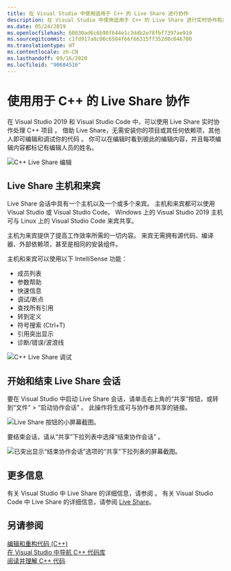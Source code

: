 ```yaml
---
title: 在 Visual Studio 中使用适用于 C++ 的 Live Share 进行协作
description: 在 Visual Studio 中使用适用于 C++ 的 Live Share 进行实时协作和共享代码。
ms.date: 05/24/2019
ms.openlocfilehash: 60830ad6c6b98f644e1c3ddb2e78fbf7397ae919
ms.sourcegitcommit: c1fd917a8c06c6504f66f66315ff352d0c046700
ms.translationtype: HT
ms.contentlocale: zh-CN
ms.lasthandoff: 09/16/2020
ms.locfileid: "90684516"
---
```

# <a name="collaborate-using-live-share-for-c"></a>使用用于 C++ 的 Live Share 协作

在 Visual Studio 2019 和 Visual Studio Code 中，可以使用 Live Share 实时协作处理 C++ 项目  。 借助 Live Share，无需安装你的项目或其任何依赖项，其他人即可编辑和调试你的代码  。 你可以在编辑时看到彼此的编辑内容，并且每项编辑内容都标记有编辑人员的姓名。

![C&#43;&#43; Live Share 编辑](../ide/media/live-share-edit-cpp.png "C++ 中的 Live Share 编辑")

## <a name="live-share-host-and-guests"></a>Live Share 主机和来宾

Live Share 会话中具有一个主机以及一个或多个来宾。 主机和来宾都可以使用 Visual Studio 或 Visual Studio Code。 Windows 上的 Visual Studio 2019 主机可与 Linux 上的 Visual Studio Code 来宾共享。

主机为来宾提供了提高工作效率所需的一切内容。 来宾无需拥有源代码、编译器、外部依赖项，甚至是相同的安装组件。

主机和来宾可以使用以下 IntelliSense 功能：

- 成员列表
- 参数帮助
- 快速信息
- 调试/断点
- 查找所有引用
- 转到定义
- 符号搜索 (Ctrl+T)
- 引用突出显示
- 诊断/错误/波浪线

![C&#43;&#43; Live Share 调试](../ide/media/live-share-debug-cpp.png "C++ 中的 Live Share 调试")

## <a name="start-and-end-a-live-share-session"></a>开始和结束 Live Share 会话

要在 Visual Studio 中启动 Live Share 会话，请单击右上角的“共享”按钮，或转到“文件” > “启动协作会话” 。 此操作将生成可与协作者共享的链接。

![Live Share 按钮的小屏幕截图。](../ide/media/live-share-button-cpp.png "Live Share 按钮")

要结束会话，请从“共享”下拉列表中选择“结束协作会话”  。

![已突出显示“结束协作会话”选项的“共享”下拉列表的屏幕截图。](../ide/media/live-share-end-session-cpp.png "Live Share 按钮")

## <a name="for-more-information"></a>更多信息

有关 Visual Studio 中 Live Share 的详细信息，请参阅  。 有关 Visual Studio Code 中 Live Share 的详细信息，请参阅 [Live Share](https://marketplace.visualstudio.com/items?itemName=ms-vsliveshare.vsliveshare)。

## <a name="see-also"></a>另请参阅

[编辑和重构代码 (C++)](writing-and-refactoring-code-cpp.md)</br>
[在 Visual Studio 中导航 C++ 代码库](navigate-code-cpp.md)</br>
[阅读并理解 C++ 代码](read-and-understand-code-cpp.md)</br>
